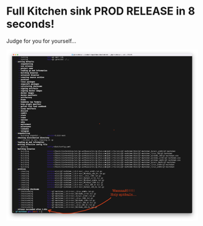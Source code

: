 # Full Kitchen sink PROD RELEASE in 8 seconds!

Judge for you for yourself...

<a href='holy-spitballs.png'><img width=900 src='holy-spitballs.png'/></a>